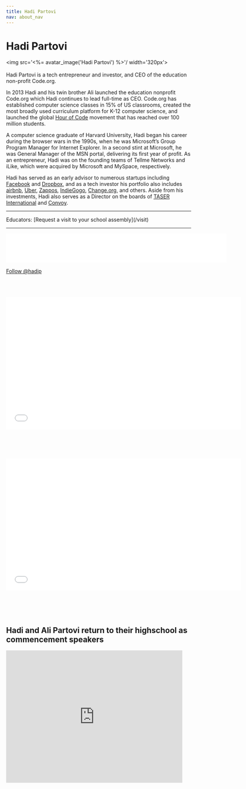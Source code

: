 ```yaml
---
title: Hadi Partovi
nav: about_nav
---
```

# Hadi Partovi

<img src='<%= avatar_image('Hadi Partovi') %>'/ width='320px'>
<br/>
<br/>
Hadi Partovi is a tech entrepreneur and investor, and CEO of the education non-profit Code.org. 

In 2013 Hadi and his twin brother Ali launched the education nonprofit Code.org which Hadi continues to lead full-time as CEO. Code.org has established computer science classes in 15% of US classrooms, created the most broadly used curriculum platform for K-12 computer science, and launched the global [Hour of Code](http://hourofcode.com) movement that has reached over 100 million students.

A computer science graduate of Harvard University, Hadi began his career during the browser wars in the 1990s, when he was Microsoft’s Group Program Manager for Internet Explorer. In a second stint at Microsoft, he was General Manager of the MSN portal, delivering its first year of profit. As an entrepreneur, Hadi was on the founding teams of Tellme Networks and iLike, which were acquired by Microsoft and MySpace, respectively. 

Hadi has served as an early advisor to numerous startups including [Facebook](http://www.facebook.com) and [Dropbox](http://www.dropbox.com), and as a tech investor his portfolio also includes [airbnb](http://www.airbnb.com), [Uber](http://www.uber.com), [Zappos](http://www.zappos.com), [IndieGogo](http://www.indiegogo.com), [Change.org](http://change.org), and others. Aside from his investments, Hadi also serves as a Director on the boards of [TASER International](http://taser.com) and [Convoy](http://www.convoy.com).

<hr/>
Educators: [Request a visit to your school assembly](/visit)
<hr/>

<iframe src="//www.facebook.com/plugins/follow.php?href=http%3A%2F%2Fwww.facebook.com%2Fhadi&amp;width=600&amp;height=80&amp;colorscheme=light&amp;layout=standard&amp;show_faces=true&amp;appId=516556435052145" scrolling="no" frameborder="0" style="border:none; overflow:hidden; width:600px; height:80px;" allowTransparency="true"></iframe>

<a href="https://twitter.com/hadip" class="twitter-follow-button" data-show-count="true" data-size="large">Follow @hadip</a>

<script>!function(d,s,id){var js,fjs=d.getElementsByTagName(s)[0],p=/^http:/.test(d.location)?'http':'https';if(!d.getElementById(id)){js=d.createElement(s);js.id=id;js.src=p+'://platform.twitter.com/widgets.js';fjs.parentNode.insertBefore(js,fjs);}}(document, 'script', 'twitter-wjs');</script>



<br/><br/>


<iframe width="640" height="360" src="//www.youtube.com/embed/m-U9wzC9xLk" frameborder="0" allowfullscreen></iframe>

<br/><br/><br/>

<iframe width="640" height="360" src="//www.youtube.com/embed/GsagBkLXtRE" frameborder="0" allowfullscreen></iframe>


<br/><br/><br/>
## Hadi and Ali Partovi return to their highschool as commencement speakers

<iframe width="480" height="360" src="https://www.youtube.com/embed/mVMKC6t0c8I" frameborder="0" allowfullscreen></iframe>